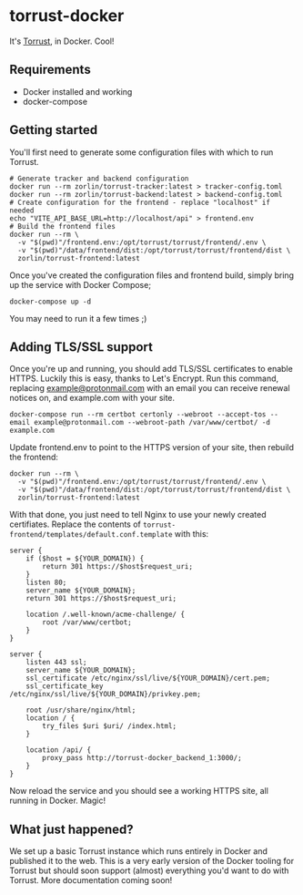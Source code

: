 # torrust-docker

It's [Torrust](https://torrust.com), in Docker. Cool!

## Requirements

* Docker installed and working
* docker-compose

## Getting started

You'll first need to generate some configuration files with which to run Torrust.

```
# Generate tracker and backend configuration
docker run --rm zorlin/torrust-tracker:latest > tracker-config.toml
docker run --rm zorlin/torrust-backend:latest > backend-config.toml
# Create configuration for the frontend - replace "localhost" if needed
echo "VITE_API_BASE_URL=http://localhost/api" > frontend.env
# Build the frontend files
docker run --rm \
  -v "$(pwd)"/frontend.env:/opt/torrust/torrust/frontend/.env \
  -v "$(pwd)"/data/frontend/dist:/opt/torrust/torrust/frontend/dist \
  zorlin/torrust-frontend:latest
```

Once you've created the configuration files and frontend build, simply bring up the service with Docker Compose;

`docker-compose up -d`

You may need to run it a few times ;)

## Adding TLS/SSL support
Once you're up and running, you should add TLS/SSL certificates to enable HTTPS. Luckily this is easy, thanks to Let's Encrypt. Run this command, replacing example@protonmail.com with an email you can receive renewal notices on, and example.com with your site.

`docker-compose run --rm certbot certonly --webroot --accept-tos --email example@protonmail.com --webroot-path /var/www/certbot/ -d example.com`

Update frontend.env to point to the HTTPS version of your site, then rebuild the frontend:
```
docker run --rm \
  -v "$(pwd)"/frontend.env:/opt/torrust/torrust/frontend/.env \
  -v "$(pwd)"/data/frontend/dist:/opt/torrust/torrust/frontend/dist \
  zorlin/torrust-frontend:latest
```

With that done, you just need to tell Nginx to use your newly created certifiates. Replace the contents of `torrust-frontend/templates/default.conf.template` with this:

```
server {
    if ($host = ${YOUR_DOMAIN}) {
        return 301 https://$host$request_uri;
    }
    listen 80;
    server_name ${YOUR_DOMAIN};
    return 301 https://$host$request_uri;

    location /.well-known/acme-challenge/ {
        root /var/www/certbot;
    }
}

server {
    listen 443 ssl;
    server_name ${YOUR_DOMAIN};
    ssl_certificate /etc/nginx/ssl/live/${YOUR_DOMAIN}/cert.pem;
    ssl_certificate_key /etc/nginx/ssl/live/${YOUR_DOMAIN}/privkey.pem;

    root /usr/share/nginx/html;
    location / {
        try_files $uri $uri/ /index.html;
    }

    location /api/ {
        proxy_pass http://torrust-docker_backend_1:3000/;
    }
}
```

Now reload the service and you should see a working HTTPS site, all running in Docker. Magic!

## What just happened?

We set up a basic Torrust instance which runs entirely in Docker and published it to the web. This is a very early version of the Docker tooling for Torrust but should soon support (almost) everything you'd want to do with Torrust. More documentation coming soon!
